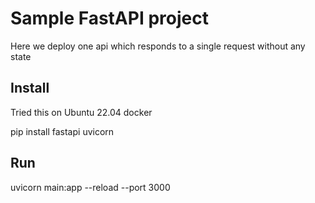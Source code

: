 # Sample FastAPI project

Here we deploy one api which responds to a single request without any state

## Install

Tried this on Ubuntu 22.04 docker

pip install fastapi uvicorn

## Run

uvicorn main:app --reload --port 3000